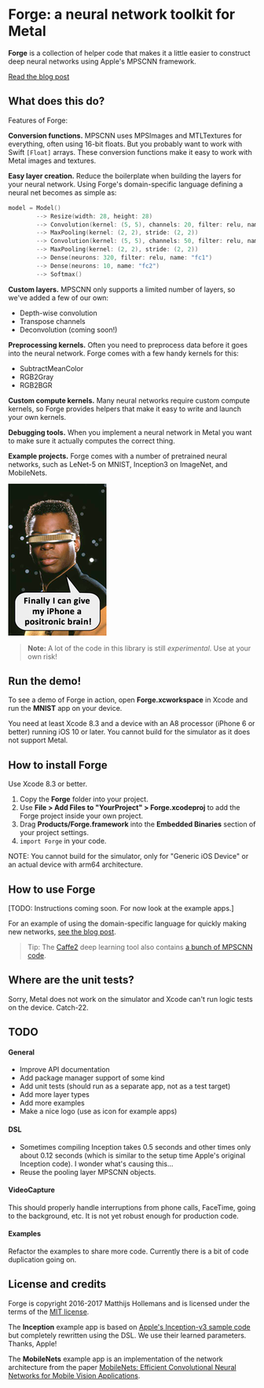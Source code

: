 # Forge: a neural network toolkit for Metal

**Forge** is a collection of helper code that makes it a little easier to construct deep neural networks using Apple's MPSCNN framework.

[Read the blog post](http://machinethink.net/blog/forge-neural-network-toolkit-for-metal/)

## What does this do?

Features of Forge:

**Conversion functions.** MPSCNN uses MPSImages and MTLTextures for everything, often using 16-bit floats. But you probably want to work with Swift `[Float]` arrays. These conversion functions make it easy to work with Metal images and textures.

**Easy layer creation.** Reduce the boilerplate when building the layers for your neural network. Using Forge's domain-specific language defining a neural net becomes as simple as:

```swift
model = Model()
        --> Resize(width: 28, height: 28)
        --> Convolution(kernel: (5, 5), channels: 20, filter: relu, name: "conv1")
        --> MaxPooling(kernel: (2, 2), stride: (2, 2))
        --> Convolution(kernel: (5, 5), channels: 50, filter: relu, name: "conv2")
        --> MaxPooling(kernel: (2, 2), stride: (2, 2))
        --> Dense(neurons: 320, filter: relu, name: "fc1")
        --> Dense(neurons: 10, name: "fc2")
        --> Softmax()
```

**Custom layers.** MPSCNN only supports a limited number of layers, so we've added a few of our own:

- Depth-wise convolution
- Transpose channels
- Deconvolution (coming soon!)

**Preprocessing kernels.** Often you need to preprocess data before it goes into the neural network. Forge comes with a few handy kernels for this:

- SubtractMeanColor
- RGB2Gray
- RGB2BGR
	
**Custom compute kernels.** Many neural networks require custom compute kernels, so Forge provides helpers that make it easy to write and launch your own kernels.

**Debugging tools.** When you implement a neural network in Metal you want to make sure it actually computes the correct thing.

**Example projects.** Forge comes with a number of pretrained neural networks, such as LeNet-5 on MNIST, Inception3 on ImageNet, and MobileNets.

![Geordi likes it!](Geordi.png)

> **Note:** A lot of the code in this library is still *experimental*. Use at your own risk!

## Run the demo!

To see a demo of Forge in action, open **Forge.xcworkspace** in Xcode and run the **MNIST** app on your device.

You need at least Xcode 8.3 and a device with an A8 processor (iPhone 6 or better) running iOS 10 or later. You cannot build for the simulator as it does not support Metal.

## How to install Forge

Use Xcode 8.3 or better.

1. Copy the **Forge** folder into your project.
2. Use **File > Add Files to "YourProject" > Forge.xcodeproj** to add the Forge project inside your own project.
3. Drag **Products/Forge.framework** into the **Embedded Binaries** section of your project settings.
4. `import Forge` in your code.

NOTE: You cannot build for the simulator, only for "Generic iOS Device" or an actual device with arm64 architecture.

## How to use Forge

[TODO: Instructions coming soon. For now look at the example apps.]

For an example of using the domain-specific language for quickly making new networks, [see the blog post](http://machinethink.net/blog/forge-neural-network-toolkit-for-metal/).

> Tip: The [Caffe2](http://caffe2.ai/) deep learning tool also contains [a bunch of MPSCNN code](https://github.com/caffe2/caffe2/tree/master/caffe2/contrib/mpscnn-fb). 

## Where are the unit tests?

Sorry, Metal does not work on the simulator and Xcode can't run logic tests on the device. Catch-22.

## TODO

#### General

- Improve API documentation
- Add package manager support of some kind
- Add unit tests (should run as a separate app, not as a test target)
- Add more layer types
- Add more examples
- Make a nice logo (use as icon for example apps)

#### DSL

- Sometimes compiling Inception takes 0.5 seconds and other times only about 0.12 seconds (which is similar to the setup time Apple's original Inception code). I wonder what's causing this...
- Reuse the pooling layer MPSCNN objects.

#### VideoCapture

This should properly handle interruptions from phone calls, FaceTime, going to the background, etc. It is not yet robust enough for production code.

#### Examples

Refactor the examples to share more code. Currently there is a bit of code duplication going on.

## License and credits

Forge is copyright 2016-2017 Matthijs Hollemans and is licensed under the terms of the [MIT license](LICENSE.txt).

The **Inception** example app is based on [Apple's Inception-v3 sample code](https://developer.apple.com/library/content/samplecode/MetalImageRecognition/Introduction/Intro.html) but completely rewritten using the DSL. We use their learned parameters. Thanks, Apple!

The **MobileNets** example app is an implementation of the network architecture from the paper [MobileNets: Efficient Convolutional Neural Networks for Mobile Vision Applications](https://arxiv.org/abs/1704.04861v1).

